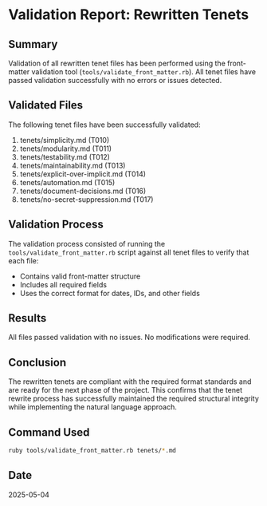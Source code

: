 # Validation Report: Rewritten Tenets

## Summary
Validation of all rewritten tenet files has been performed using the front-matter validation tool (`tools/validate_front_matter.rb`). All tenet files have passed validation successfully with no errors or issues detected.

## Validated Files
The following tenet files have been successfully validated:

1. tenets/simplicity.md (T010)
2. tenets/modularity.md (T011)
3. tenets/testability.md (T012)
4. tenets/maintainability.md (T013)
5. tenets/explicit-over-implicit.md (T014)
6. tenets/automation.md (T015)
7. tenets/document-decisions.md (T016)
8. tenets/no-secret-suppression.md (T017)

## Validation Process
The validation process consisted of running the `tools/validate_front_matter.rb` script against all tenet files to verify that each file:
- Contains valid front-matter structure
- Includes all required fields
- Uses the correct format for dates, IDs, and other fields

## Results
All files passed validation with no issues. No modifications were required.

## Conclusion
The rewritten tenets are compliant with the required format standards and are ready for the next phase of the project. This confirms that the tenet rewrite process has successfully maintained the required structural integrity while implementing the natural language approach.

## Command Used
```bash
ruby tools/validate_front_matter.rb tenets/*.md
```

## Date
2025-05-04